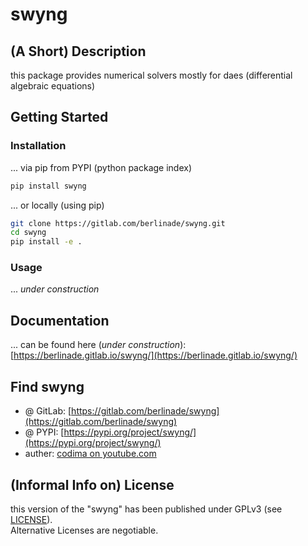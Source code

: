 # swyng

## (A Short) Description

this package provides numerical solvers mostly for daes 
(differential algebraic equations)

## Getting Started

### Installation

... via pip from PYPI (python package index)
```bash
pip install swyng
```

... or locally (using pip)
```bash
git clone https://gitlab.com/berlinade/swyng.git
cd swyng
pip install -e .
```

### Usage

... *under construction*

## Documentation

... can be found here (*under construction*): [https://berlinade.gitlab.io/swyng/](https://berlinade.gitlab.io/swyng/)

## Find swyng 

- @ GitLab: [https://gitlab.com/berlinade/swyng](https://gitlab.com/berlinade/swyng)
- @ PYPI: [https://pypi.org/project/swyng/](https://pypi.org/project/swyng/)
- auther: [codima on youtube.com](https://www.youtube.com/channel/UCwnthITQqkWgaHnz82U7WsA)

## (Informal Info on) License

this version of the "swyng" has been published under GPLv3 (see [LICENSE](https://gitlab.com/berlinade/polynom/-/blob/main/LICENSE)). <br> 
Alternative Licenses are negotiable.
